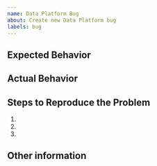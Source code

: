 ```yaml
---
name: Data Platform Bug
about: Create new Data Platform bug
labels: bug
---
```


## Expected Behavior

<!-- What should happen? -->

## Actual Behavior

<!-- What is happening? -->

## Steps to Reproduce the Problem

  1.
  1.
  1.

## Other information

<!-- For example
  - Version:
  - Module:
  - Account:
-->